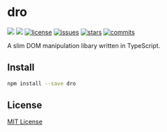 dro
==========

[![][npm-version]][npm-url] [![][npm-downloads]][npm-url] [![license][license-img]][license-url] [![issues][issues-img]][issues-url] [![stars][stars-img]][stars-url] [![commits][commits-img]][commits-url]

A slim DOM manipulation libary written in TypeScript.

## Install

```sh
npm install --save dro
```

## License

[MIT License](LICENSE)

[npm-version]: https://img.shields.io/npm/v/dro.svg?style=flat-square
[npm-downloads]: https://img.shields.io/npm/dm/dro.svg?style=flat-square
[npm-url]: https://www.npmjs.org/package/dro
[license-img]: https://img.shields.io/github/license/xingrz/dro?style=flat-square
[license-url]: LICENSE
[issues-img]: https://img.shields.io/github/issues/xingrz/dro?style=flat-square
[issues-url]: https://github.com/xingrz/dro/issues
[stars-img]: https://img.shields.io/github/stars/xingrz/dro?style=flat-square
[stars-url]: https://github.com/xingrz/dro/stargazers
[commits-img]: https://img.shields.io/github/last-commit/xingrz/dro?style=flat-square
[commits-url]: https://github.com/xingrz/dro/commits/master
